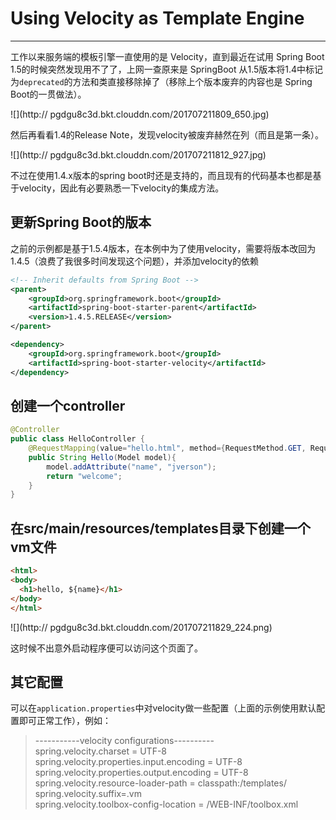 
# Using Velocity as Template Engine
---

工作以来服务端的模板引擎一直使用的是 Velocity，直到最近在试用 Spring Boot 1.5的时候突然发现用不了了，上网一查原来是 SpringBoot 从1.5版本将1.4中标记为`deprecated`的方法和类直接移除掉了（移除上个版本废弃的内容也是 Spring Boot的一贯做法）。

![](http://
pgdgu8c3d.bkt.clouddn.com/201707211809_650.jpg)

然后再看看1.4的Release Note，发现velocity被废弃赫然在列（而且是第一条）。

![](http://
pgdgu8c3d.bkt.clouddn.com/201707211812_927.jpg)

不过在使用1.4.x版本的spring boot时还是支持的，而且现有的代码基本也都是基于velocity，因此有必要熟悉一下velocity的集成方法。


## 更新Spring Boot的版本

之前的示例都是基于1.5.4版本，在本例中为了使用velocity，需要将版本改回为1.4.5（浪费了我很多时间发现这个问题），并添加velocity的依赖

```xml
<!-- Inherit defaults from Spring Boot -->
<parent>
	<groupId>org.springframework.boot</groupId>
	<artifactId>spring-boot-starter-parent</artifactId>
	<version>1.4.5.RELEASE</version>
</parent>

<dependency>
	<groupId>org.springframework.boot</groupId>
	<artifactId>spring-boot-starter-velocity</artifactId>
</dependency>
```

## 创建一个controller

```java
@Controller
public class HelloController {
	@RequestMapping(value="hello.html", method={RequestMethod.GET, RequestMethod.POST}, produces = { "text/html;charset=UTF-8" })
	public String Hello(Model model){
		model.addAttribute("name", "jverson");
		return "welcome";
	}
}
```

## 在src/main/resources/templates目录下创建一个vm文件

```html
<html>  
<body>  
  <h1>hello, ${name}</h1>    
</body>  
</html>  
```

![](http://
pgdgu8c3d.bkt.clouddn.com/201707211829_224.png)

这时候不出意外启动程序便可以访问这个页面了。

## 其它配置

可以在`application.properties`中对velocity做一些配置（上面的示例使用默认配置即可正常工作），例如：
> -----------velocity configurations----------    
spring.velocity.charset = UTF-8    
spring.velocity.properties.input.encoding = UTF-8    
spring.velocity.properties.output.encoding = UTF-8    
spring.velocity.resource-loader-path = classpath:/templates/    
spring.velocity.suffix=.vm    
spring.velocity.toolbox-config-location = /WEB-INF/toolbox.xml    